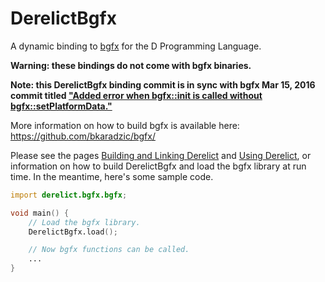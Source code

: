 DerelictBgfx
============

A dynamic binding to [bgfx](https://github.com/bkaradzic/bgfx/) for the D Programming Language.

**Warning: these bindings do not come with bgfx binaries.**

**Note: this DerelictBgfx binding commit is in sync with bgfx Mar 15, 2016 commit titled ["Added error when bgfx::init is called without bgfx::setPlatformData."](https://github.com/bkaradzic/bgfx/commit/2aa7c9a14af6b2e675951e76f940f3b1107a2bf3)**

More information on how to build bgfx is available here: https://github.com/bkaradzic/bgfx/

Please see the pages [Building and Linking Derelict](http://derelictorg.github.io/compiling.html) and [Using Derelict](http://derelictorg.github.io/using.html), or information on how to build DerelictBgfx and load the bgfx library at run time. In the meantime, here's some sample code.

```D
import derelict.bgfx.bgfx;

void main() {
    // Load the bgfx library.
    DerelictBgfx.load();

    // Now bgfx functions can be called.
    ...
}
```
